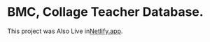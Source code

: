# BMC, Collage Teacher Database.

This project was Also Live in[Netlify.app](https://bmct.netlify.app/).

